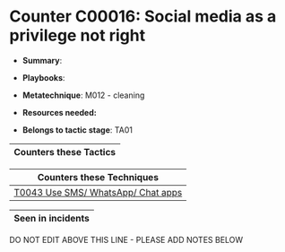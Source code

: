 # Counter C00016: Social media as a privilege not right

* **Summary**: 

* **Playbooks**: 

* **Metatechnique**: M012 - cleaning

* **Resources needed:** 

* **Belongs to tactic stage**: TA01


| Counters these Tactics |
| ---------------------- |



| Counters these Techniques |
| ------------------------- |
| [T0043 Use SMS/ WhatsApp/ Chat apps](../techniques/T0043.md) |



| Seen in incidents |
| ----------------- |


DO NOT EDIT ABOVE THIS LINE - PLEASE ADD NOTES BELOW